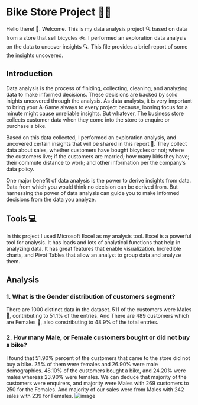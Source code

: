 # Bike Store Project 🚴‍♂️
Hello there! 👋. Welcome. This is my data analysis project :mag: based on data from a store that sell bicycles :bike:. 
I performed an exploration data analysis on the data to uncover insights :mag:. This file provides a brief report of some the insights uncovered.

## Introduction
Data analysis is the process of finiding, collecting, cleaning, and analyzing data to make informed decisions. These decisions are backed by solid inights uncovered through the analysis. As data analysts, it is very important to bring your A-Game always to every project because, loosing focus for a minute might cause unreliable insights. But whatever, The business store collects customer data when they come into the store to enquire or purchase a bike. 

Based on this data collected, I performed an exploration analysis, and uncovered certain insights that will be shared in this report :book:. They collect data about sales, whether customers have bought bicycles or not; where the customers live; if the customers are married; how many kids they have; their commute distance to work; and other information per the company’s data policy.

One major benefit of data analysis is the power to derive insights from data. Data from which you would think no decision can be derived from. But harnessing the power of data analysis can guide you to make informed decisions from the data you analyze. 

## Tools :computer: 
In this project I used Microsoft Excel as my analysis tool. Excel is a powerful tool for analysis. It has loads and lots of analytical functions that help in analyzing data. It has great features that enable visualization. Incredible charts, and Pivot Tables that allow an analyst to group data and analyze them.

## Analysis
### 1. What is the Gender distribution of customers segment?
   There are 1000 distinct data in the dataset. 511 of the customers were Males :man:, contributing to 51.1% of the entries. And There are 489 customers which are Females :woman:, also constributing to 48.9% of the total entries.

### 2. How many Male, or Female customers bought or did not buy a bike?
   I found that 51.90% percent of the customers that came to the store did not buy a bike. 25% of them were females and 26.90% were male demographics. 48.10% of the customers bought a bike, and 24.20% were males whereas 23.90% were females. 
We can deduce that majority of the customers were enquirers, and majority were Males with 269 customers to 250 for the Females. And majority of our sales were from Males with 242 sales with 239 for Females.
![image](https://github.com/user-attachments/assets/57d979d3-4b02-4101-b057-0dc8bd9e7769)


